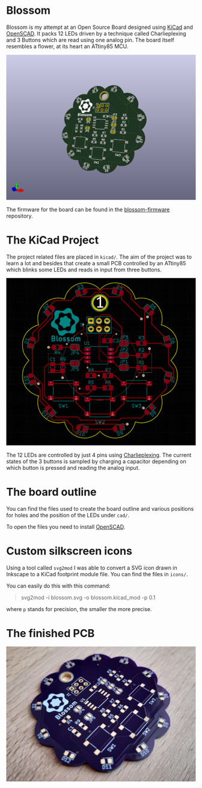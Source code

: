 # Blossom

Blossom is my attempt at an Open Source Board designed using [KiCad](https://www.kicad.org/) and [OpenSCAD](https://openscad.org/). It packs 12 LEDs driven by a technique called Charlieplexing and 3 Buttons which are read using one analog pin. The board itself resembles a flower, at its heart an ATtiny85 MCU.

![3D-render](images/blossom.png)

The firmware for the board can be found in the [blossom-firmware](https://github.com/mole99/blossom-firmware) repository.

# The KiCad Project

The project related files are placed in `kicad/`. The aim of the project was to learn a lot and besides that create a small PCB controlled by an ATtiny85 which blinks some LEDs and reads in input from three buttons.

![layout](images/layout-blossom.png)

The 12 LEDs are controlled by just 4 pins using [Charlieplexing](https://en.wikipedia.org/wiki/Charlieplexing). The current states of the 3 buttons is sampled by charging a capacitor depending on which button is pressed and reading the analog input.

# The board outline

You can find the files used to create the board outline and various positions for holes and the position of the LEDs under `cad/`.

To open the files you need to install [OpenSCAD](https://openscad.org/).

# Custom silkscreen icons

Using a tool called `svg2mod` I was able to convert a SVG icon drawn in Inkscape to a KiCad footprint module file. You can find the files in `icons/`.

You can easily do this with this command:

> svg2mod -i blossom.svg -o blossom.kicad_mod -p 0.1

where `p` stands for precision, the smaller the more precise.

# The finished PCB

![layout](images/blossom-top.jpg)
